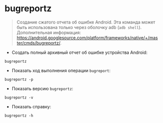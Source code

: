 # bugreportz

> Создание сжатого отчета об ошибке Android.
> Эта команда может быть использована только через оболочку adb (`adb shell`).
> Дополнительная информация: <https://android.googlesource.com/platform/frameworks/native/+/master/cmds/bugreportz/>.

- Создать полный архивный отчет об ошибке устройства Android:

`bugreportz`

- Показать ход выполнения операции `bugreport`:

`bugreportz -p`

- Показать версию `bugreportz`:

`bugreportz -v`

- Показать справку:

`bugreportz -h`
